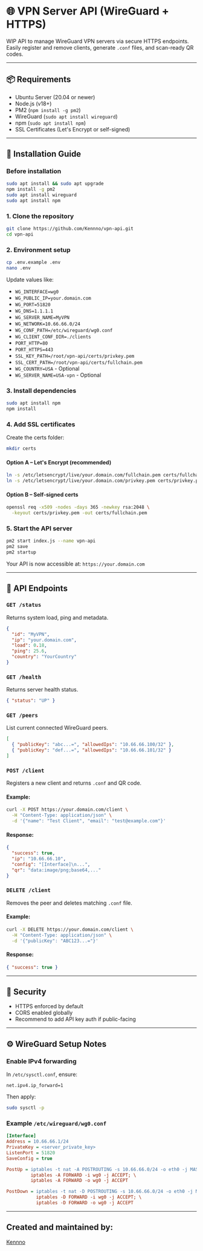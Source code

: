 # 🌐 VPN Server API (WireGuard + HTTPS)

WIP API to manage WireGuard VPN servers via secure HTTPS endpoints. Easily register and remove clients, generate `.conf` files, and scan-ready QR codes.

---

## 📦 Requirements

- Ubuntu Server (20.04 or newer)
- Node.js (v18+)
- PM2 (`npm install -g pm2`)
- WireGuard (`sudo apt install wireguard`)
- npm (`sudo apt install npm`)
- SSL Certificates (Let's Encrypt or self-signed)

---

## 🚀 Installation Guide

### Before installation 
```bash
sudo apt install && sudo apt upgrade
npm install -g pm2
sudo apt install wireguard
sudo apt install npm
```

### 1. Clone the repository
```bash
git clone https://github.com/Kennno/vpn-api.git
cd vpn-api
```

### 2. Environment setup
```bash
cp .env.example .env
nano .env
```
Update values like:
- `WG_INTERFACE=wg0`
- `WG_PUBLIC_IP=your.domain.com`
- `WG_PORT=51820`
- `WG_DNS=1.1.1.1`
- `WG_SERVER_NAME=MyVPN`
- `WG_NETWORK=10.66.66.0/24`
- `WG_CONF_PATH=/etc/wireguard/wg0.conf`
- `WG_CLIENT_CONF_DIR=./clients`
- `PORT_HTTP=80`
- `PORT_HTTPS=443`
- `SSL_KEY_PATH=/root/vpn-api/certs/privkey.pem`
- `SSL_CERT_PATH=/root/vpn-api/certs/fullchain.pem`
- `WG_COUNTRY=USA` - Optional 
- `WG_SERVER_NAME=USA-vpn` - Optional

### 3. Install dependencies
```bash
sudo apt install npm
npm install
```

### 4. Add SSL certificates
Create the certs folder:
```bash
mkdir certs
```
#### Option A – Let's Encrypt (recommended)
```bash
ln -s /etc/letsencrypt/live/your.domain.com/fullchain.pem certs/fullchain.pem
ln -s /etc/letsencrypt/live/your.domain.com/privkey.pem certs/privkey.pem
```
#### Option B – Self-signed certs
```bash
openssl req -x509 -nodes -days 365 -newkey rsa:2048 \
  -keyout certs/privkey.pem -out certs/fullchain.pem
```

### 5. Start the API server
```bash
pm2 start index.js --name vpn-api
pm2 save
pm2 startup
```

Your API is now accessible at: `https://your.domain.com`

---

## 📡 API Endpoints

### `GET /status`
Returns system load, ping and metadata.
```json
{
  "id": "MyVPN",
  "ip": "your.domain.com",
  "load": 0.18,
  "ping": 25.6,
  "country": "YourCountry"
}
```

### `GET /health`
Returns server health status.
```json
{ "status": "UP" }
```

### `GET /peers`
List current connected WireGuard peers.
```json
[
  { "publicKey": "abc...=", "allowedIps": "10.66.66.100/32" },
  { "publicKey": "def...=", "allowedIps": "10.66.66.101/32" }
]
```

### `POST /client`
Registers a new client and returns `.conf` and QR code.

#### Example:
```bash
curl -X POST https://your.domain.com/client \
  -H "Content-Type: application/json" \
  -d '{"name": "Test Client", "email": "test@example.com"}'
```

#### Response:
```json
{
  "success": true,
  "ip": "10.66.66.10",
  "config": "[Interface]\n...",
  "qr": "data:image/png;base64,..."
}
```

### `DELETE /client`
Removes the peer and deletes matching `.conf` file.

#### Example:
```bash
curl -X DELETE https://your.domain.com/client \
  -H "Content-Type: application/json" \
  -d '{"publicKey": "ABC123...="}'
```

#### Response:
```json
{ "success": true }
```

---

## 🔐 Security
- HTTPS enforced by default
- CORS enabled globally
- Recommend to add API key auth if public-facing

---

## ⚙️ WireGuard Setup Notes

### Enable IPv4 forwarding
In `/etc/sysctl.conf`, ensure:
```
net.ipv4.ip_forward=1
```
Then apply:
```bash
sudo sysctl -p
```

### Example `/etc/wireguard/wg0.conf`
```ini
[Interface]
Address = 10.66.66.1/24
PrivateKey = <server_private_key>
ListenPort = 51820
SaveConfig = true

PostUp = iptables -t nat -A POSTROUTING -s 10.66.66.0/24 -o eth0 -j MASQUERADE; \
         iptables -A FORWARD -i wg0 -j ACCEPT; \
         iptables -A FORWARD -o wg0 -j ACCEPT

PostDown = iptables -t nat -D POSTROUTING -s 10.66.66.0/24 -o eth0 -j MASQUERADE; \
           iptables -D FORWARD -i wg0 -j ACCEPT; \
           iptables -D FORWARD -o wg0 -j ACCEPT
```

---

## Created and maintained by:
[Kennno](https://github.com/Kennno)
